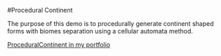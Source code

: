 #Procedural Continent

The purpose of this demo is to procedurally generate continent shaped forms with biomes separation using a cellular automata method.

[ProceduralContinent in my portfolio](https://drive.google.com/drive/folders/0B3MtR3SH00Awbk9LS0t3a216UHc?usp=sharing)
